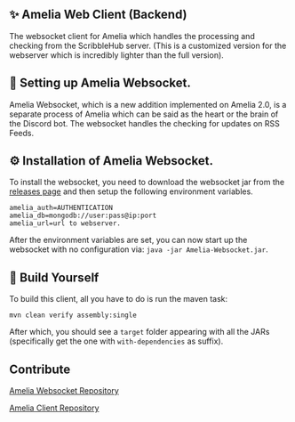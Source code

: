 ## ✨ Amelia Web Client (Backend)
The websocket client for Amelia which handles the processing and checking from the ScribbleHub server. (This is a customized version for the webserver which
is incredibly lighter than the full version).

## 💬 Setting up Amelia Websocket.
Amelia Websocket, which is a new addition implemented on Amelia 2.0, is a separate process of Amelia which can be said as the heart or the brain
of the Discord bot. The websocket handles the checking for updates on RSS Feeds.

## ⚙️ Installation of Amelia Websocket.
To install the websocket, you need to download the websocket jar from the [releases page](https://github.com/ManaNet/Amelia/releases) and then setup the following
environment variables.
```
amelia_auth=AUTHENTICATION
amelia_db=mongodb://user:pass@ip:port
amelia_url=url to webserver.
```

After the environment variables are set, you can now start up the websocket with no configuration via: `java -jar Amelia-Websocket.jar`.

## 🧰 Build Yourself
To build this client, all you have to do is run the maven task:
```maven
mvn clean verify assembly:single
```

After which, you should see a `target` folder appearing with all the JARs (specifically get the one with `with-dependencies` as suffix).

## Contribute
[Amelia Websocket Repository](https://github.com/ManaNet/Amelia-Websocket)

[Amelia Client Repository](https://github.com/ManaNet/Amelia)
